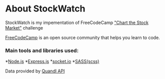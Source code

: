 # About StockWatch


StockWatch is my impementation of FreeCodeCamp ["Chart the Stock Market"]("https://www.freecodecamp.com/challenges/chart-the-stock-market") challenge


[FreeCodeCamp]("https://www.freecodecamp.com") is an open source community that helps you learn to code.


### Main tools and libraries used:

*[Node.js]("https://nodejs.org/en/") 
*[Express.js]("http://expressjs.com/") 
*[socket.io]("http://socket.io/") 
*[SASS(scss)]("http://sass-lang.com/")


Data provided by  [Quandl API]("https://www.quandl.com/")
